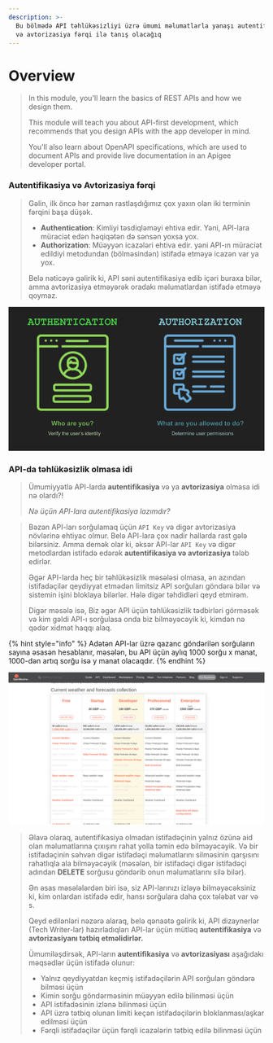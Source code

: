 ```yaml
---
description: >-
  Bu bölmədə API təhlükəsizliyi üzrə ümumi məlumatlarla yanaşı autentifikasiya
  və avtorizasiya fərqi ilə tanış olacağıq
---
```


# Overview

> In this module, you'll learn the basics of REST APIs and how we design them.&#x20;
>
> This module will teach you about API-first development, which recommends that you design APIs with the app developer in mind.&#x20;
>
> You'll also learn about OpenAPI specifications, which are used to document APIs and provide live documentation in an Apigee developer portal.

### Autentifikasiya və Avtorizasiya fərqi

> Gəlin, ilk öncə hər zaman rastlaşdığımız çox yaxın olan iki terminin fərqini başa düşək.
>
> * **Authentication**: Kimliyi təsdiqləməyi ehtiva edir. Yəni, API-lara müraciət edən həqiqətən də sənsən yoxsa yox.
> * **Authorization**: Müəyyən icazələri ehtiva edir. yəni API-ın müraciət edildiyi metodundan (bölməsindən) istifadə etməyə icazən var ya yox.
>
> Belə nəticəyə gəlirik ki, API səni autentifikasiya edib içəri buraxa bilər, amma avtorizasiya etməyərək oradakı məlumatlardan istifadə etməyə qoymaz.

![Autentifikasiya və Avtorizasiya](../.gitbook/assets/authentication-vs-authorization-diff-a7acc34e88679381.png)

### API-da təhlükəsizlik olmasa idi

> Ümumiyyətlə API-larda **autentifikasiya** və ya **avtorizasiya** olmasa idi nə olardı?!
>
> _Nə üçün API-lara autentifikasiya lazımdır?_&#x20;

> Bəzən API-ları sorğulamaq üçün `API Key` və digər avtorizasiya növlərinə ehtiyac olmur.  Belə API-lara çox nadir hallarda rast gələ bilərsiniz. Amma demək olar ki, əksər API-lar `API Key` və digər metodlardan istifadə edərək **autentifikasiya və avtorizasiya** tələb edirlər.&#x20;
>
> Əgər API-larda heç bir təhlükəsizlik məsələsi olmasa, ən azından istifadəçilər qeydiyyat etmədən limitsiz API sorğuları göndərə bilər və sistemin işini bloklaya bilərlər. Hələ digər təhdidləri qeyd etmirəm.&#x20;
>
> Digər məsələ isə, Biz əgər API üçün təhlükəsizlik tədbirləri görməsək və kim gəldi API-ı sorğulasa onda biz bilməyəcəyik ki, kimdən nə qədər xidmət haqqı alaq.&#x20;

{% hint style="info" %}
Adətən API-lar üzrə qazanc göndərilən sorğuların sayına əsasən hesablanır, məsələn, bu API üçün aylıq 1000 sorğu x manat, 1000-dən artıq sorğu isə y manat olacaqdır.  &#x20;
{% endhint %}

![OpenWeather](<../.gitbook/assets/rate limits.png>)

> Əlavə olaraq, autentifikasiya olmadan istifadəçinin yalnız özünə aid olan məlumatlarına çıxışını rahat yolla təmin edə bilməyəcəyik. Və bir istifadəçinin səhvən digər istifadəçi məlumatlarını silməsinin qarşısını rahatlıqla ala bilməyəcəyik (məsələn, bir istifadəçi digər istifadəçi adından **DELETE** sorğusu göndərib onun məlumatlarını silə bilər).
>
> Ən əsas məsələlərdən biri isə, siz API-larınızı izləyə bilməyəcəksiniz ki, kim onlardan istifadə edir, hansı sorğulara daha çox tələbat var və s.&#x20;
>
> Qeyd edilənləri nəzərə alaraq, belə qənaətə gəlirik ki, API dizaynerlər (Tech Writer-lar) hazırladıqları API-lar üçün mütləq **autentifikasiya** və **avtorizasiyanı tətbiq etməlidirlər.**
>
> Ümumiləşdirsək, API-ların **autentifikasiya** və **avtorizasiyası** aşağıdakı məqsədlər üçün istifadə olunur:
>
> * Yalnız qeydiyyatdan keçmiş istifadəçilərin API sorğuları göndərə bilməsi üçün
> * Kimin sorğu göndərməsinin müəyyən edilə bilinməsi üçün
> * API istifadəsinin izlənə bilinməsi üçün
> * API üzrə tətbiq olunan limiti keçən istifadəçilərin bloklanması/aşkar edilməsi üçün
> * Fərqli istifadəçilər üçün fərqli icazələrin tətbiq edilə bilinməsi üçün
